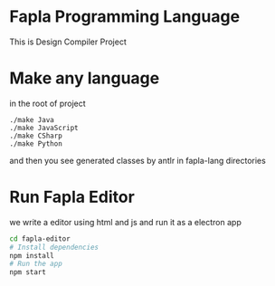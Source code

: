 # Fapla Programming Language
This is Design Compiler Project


# Make any language

in the root of project
```
./make Java
./make JavaScript
./make CSharp
./make Python
```
and then you see generated classes by antlr in fapla-lang directories

# Run Fapla Editor
we write a editor using html and js and run it as a electron app

```bash
cd fapla-editor
# Install dependencies
npm install
# Run the app
npm start
```
